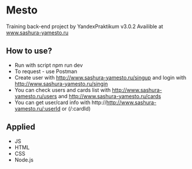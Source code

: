 # Mesto
Training back-end project by YandexPraktikum
v3.0.2
Availible at www.sashura-yamesto.ru


## How to use?
- Run with script npm run dev
- To request - use Postman
- Create user with http://www.sashura-yamesto.ru/singup and login with http://www.sashura-yamesto.ru/singin
- You can check users and cards list with http://www.sashura-yamesto.ru/users and http://www.sashura-yamesto.ru/cards
- You can get user/card info with http://http://www.sashura-yamesto.ru/:userId or (/:cardId)

## Applied
- JS
- HTML
- CSS
- Node.js

